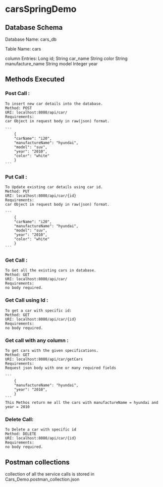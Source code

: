 # carsSpringDemo

 ## Database Schema
 Database Name: cars_db
 
 Table Name: cars
 
 column Entries:
	Long id;
	String car_name
	String color
	String manufacture_name
	String model
	Integer year

## Methods Executed
	
### Post Call :
	To insert new car details into the database.
	Method: POST
	URI: localhost:8080/api/car/
	Requirements:
	car Object in request body in raw(json) format.
	
	```
		{
		"carName": "i20",
		"manufactureName": "hyundai",
		"model": "suv",
		"year": "2010",
		"color": "white"
		}
	```
	
### Put Call : 
	To Update existing car details using car id.
	Method: PUT
	URI: localhost:8080/api/car/{id}
	Requirements:
	car Object in request body in raw(json) format.
	
	```
		{
		"carName": "i20",
		"manufactureName": "hyundai",
		"model": "suv",
		"year": "2010",
		"color": "white"
		}
	```

### Get Call : 
	To Get all the existing cars in database.
	Method: GET
	URI: localhost:8080/api/car/
	Requirements:
	no body required.
	
### Get Call using Id :
	To get a car with specific id:
	Method: GET
	URI: localhost:8080/api/car/{id}
	Requirements:
	no body required.
	
### Get call with any column :
	To get cars with the given specifications.
	Method: GET
	URI: localhost:8080/api/car/getCars
	Requirements:
	Request json body with one or many required fields
	
	```
		{
		"manufactureName": "hyundai",
		"year": "2010",
		}
	```
	This Methos return me all the cars with manufactureName = hyundai and year = 2010
	
### Delete Call:
	To Delete a car with specific id
	Method: DELETE
	URI: localhost:8080/api/car/{id}
	Requirements:
	no body required.

## Postman collections 
collection of all the service calls is stored in Cars_Demo.postman_collection.json
